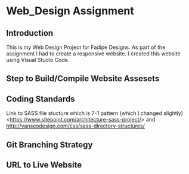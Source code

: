 # Web_Design Assignment

## Introduction

This is my Web Design Project for Fadipe Designs.
As part of the assignment I had to create a responsive website.
I created this website using Visual Studio Code.

## Step to Build/Compile Website Assesets

## Coding Standards
Link to SASS file stucture which is 7-1 pattern (which I changed slightly) <<https://www.sitepoint.com/architecture-sass-project/>> and  http://vanseodesign.com/css/sass-directory-structures/

## Git Branching Strategy

## URL to Live Website
